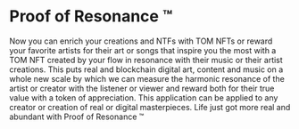 # Proof of Resonance ™

Now you can enrich your creations and NTFs with TOM NFTs or reward your favorite artists for their art or songs that inspire you the most with a TOM NFT created by your flow in resonance with their music or their artist creations. This puts real and blockchain digital art, content and music on a whole new scale by which we can measure the harmonic resonance of the artist or creator with the listener or viewer and reward both for their true value with a token of appreciation. This application can be applied to any creator or creation of real or digital masterpieces. Life just got more real and abundant with Proof of Resonance ™
